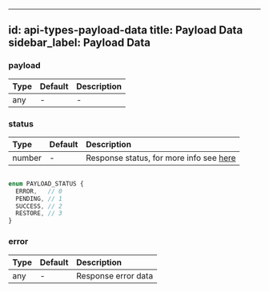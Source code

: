 ---
id: api-types-payload-data
title: Payload Data
sidebar_label: Payload Data
---------------------

### payload

| Type | Default | Description |
|:-----|:--------|:------------|
| any  | -       | -           |


### status

| Type   | Default | Description                                  |
|:-------|:--------|:---------------------------------------------|
| number | -       | Response status, for more info see [here](/) |

```typescript

enum PAYLOAD_STATUS {
  ERROR,   // 0
  PENDING, // 1
  SUCCESS, // 2
  RESTORE, // 3
}
```

### error

| Type | Default | Description         |
|:-----|:--------|:--------------------|
| any  | -       | Response error data |
